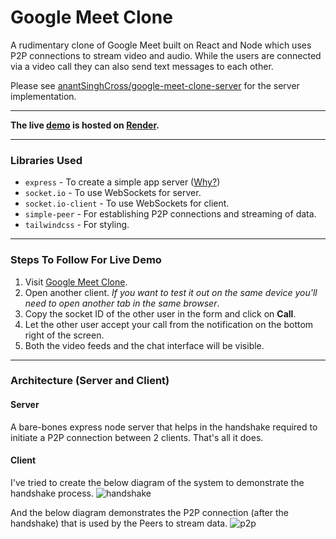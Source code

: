 # Google Meet Clone

A rudimentary clone of Google Meet built on React and Node which uses P2P connections to stream video and audio. While the users are connected via a video call they can also send text messages to each other.

Please see [anantSinghCross/google-meet-clone-server](https://github.com/anantSinghCross/google-meet-clone-server) for the server implementation.
***
**The live [demo](https://google-meet-clone-client.onrender.com) is hosted on [Render](https://render.com/).**

***
### Libraries Used

* `express` - To create a simple app server ([Why?](#server))
* `socket.io` - To use WebSockets for server.
* `socket.io-client` - To use WebSockets for client.
* `simple-peer` - For establishing P2P connections and streaming of data.
* `tailwindcss` - For styling.

***

###  Steps To Follow For Live Demo

1. Visit [Google Meet Clone](https://google-meet-clone-client.onrender.com).
2. Open another client. *If you want to test it out on the same device you'll need to open another tab in the same browser*.
3. Copy the socket ID of the other user in the form and click on **Call**.
4. Let the other user accept your call from the notification on the bottom right of the screen.
5. Both the video feeds and the chat interface will be visible.

***

### Architecture (Server and Client)

#### Server
A bare-bones express node server that helps in the handshake required to initiate a P2P connection between 2 clients. That's all it does.

#### Client
I've tried to create the below diagram of the system to demonstrate the handshake process.
![handshake](https://github.com/anantSinghCross/google-meet-clone-client/assets/38243636/0588118e-aa73-42ca-9a9b-f2b8a3925063)

And the below diagram demonstrates the P2P connection (after the handshake) that is used by the Peers to stream data.
![p2p](https://github.com/anantSinghCross/google-meet-clone-client/assets/38243636/ff0081a8-2197-4f14-ba46-b5c5eda3e952)

